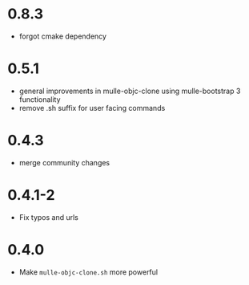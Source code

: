 0.8.3
===

* forgot cmake dependency

0.5.1
====

* general improvements in mulle-objc-clone using mulle-bootstrap 3 functionality
* remove .sh suffix for user facing commands

0.4.3
====

* merge community changes

0.4.1-2
====

* Fix typos and urls

0.4.0
====

* Make `mulle-objc-clone.sh` more powerful
